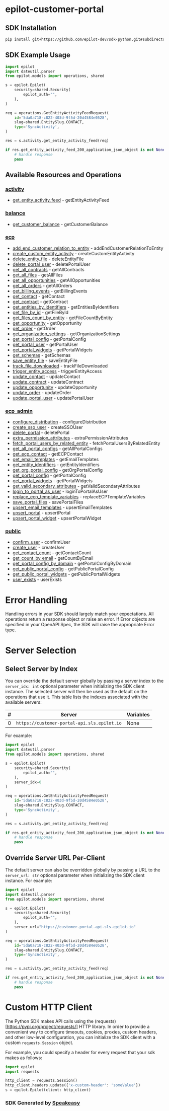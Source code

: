 # epilot-customer-portal

<!-- Start SDK Installation -->
## SDK Installation

```bash
pip install git+https://github.com/epilot-dev/sdk-python.git#subdirectory=customer_portal
```
<!-- End SDK Installation -->

## SDK Example Usage
<!-- Start SDK Example Usage -->
```python
import epilot
import dateutil.parser
from epilot.models import operations, shared

s = epilot.Epilot(
    security=shared.Security(
        epilot_auth="",
    ),
)

req = operations.GetEntityActivityFeedRequest(
    id='5da0a718-c822-403d-9f5d-20d4584e0528',
    slug=shared.EntitySlug.CONTACT,
    type='SyncActivity',
)

res = s.activity.get_entity_activity_feed(req)

if res.get_entity_activity_feed_200_application_json_object is not None:
    # handle response
    pass
```
<!-- End SDK Example Usage -->

<!-- Start SDK Available Operations -->
## Available Resources and Operations


### [activity](docs/sdks/activity/README.md)

* [get_entity_activity_feed](docs/sdks/activity/README.md#get_entity_activity_feed) - getEntityActivityFeed

### [balance](docs/sdks/balance/README.md)

* [get_customer_balance](docs/sdks/balance/README.md#get_customer_balance) - getCustomerBalance

### [ecp](docs/sdks/ecp/README.md)

* [add_end_customer_relation_to_entity](docs/sdks/ecp/README.md#add_end_customer_relation_to_entity) - addEndCustomerRelationToEntity
* [create_custom_entity_activity](docs/sdks/ecp/README.md#create_custom_entity_activity) - createCustomEntityActivity
* [delete_entity_file](docs/sdks/ecp/README.md#delete_entity_file) - deleteEntityFile
* [delete_portal_user](docs/sdks/ecp/README.md#delete_portal_user) - deletePortalUser
* [get_all_contracts](docs/sdks/ecp/README.md#get_all_contracts) - getAllContracts
* [get_all_files](docs/sdks/ecp/README.md#get_all_files) - getAllFiles
* [get_all_opportunities](docs/sdks/ecp/README.md#get_all_opportunities) - getAllOpportunities
* [get_all_orders](docs/sdks/ecp/README.md#get_all_orders) - getAllOrders
* [get_billing_events](docs/sdks/ecp/README.md#get_billing_events) - getBillingEvents
* [get_contact](docs/sdks/ecp/README.md#get_contact) - getContact
* [get_contract](docs/sdks/ecp/README.md#get_contract) - getContract
* [get_entities_by_identifiers](docs/sdks/ecp/README.md#get_entities_by_identifiers) - getEntitiesByIdentifiers
* [get_file_by_id](docs/sdks/ecp/README.md#get_file_by_id) - getFileById
* [get_files_count_by_entity](docs/sdks/ecp/README.md#get_files_count_by_entity) - getFileCountByEntity
* [get_opportunity](docs/sdks/ecp/README.md#get_opportunity) - getOpportunity
* [get_order](docs/sdks/ecp/README.md#get_order) - getOrder
* [get_organization_settings](docs/sdks/ecp/README.md#get_organization_settings) - getOrganizationSettings
* [get_portal_config](docs/sdks/ecp/README.md#get_portal_config) - getPortalConfig
* [get_portal_user](docs/sdks/ecp/README.md#get_portal_user) - getPortalUser
* [get_portal_widgets](docs/sdks/ecp/README.md#get_portal_widgets) - getPortalWidgets
* [get_schemas](docs/sdks/ecp/README.md#get_schemas) - getSchemas
* [save_entity_file](docs/sdks/ecp/README.md#save_entity_file) - saveEntityFile
* [track_file_downloaded](docs/sdks/ecp/README.md#track_file_downloaded) - trackFileDownloaded
* [trigger_entity_access](docs/sdks/ecp/README.md#trigger_entity_access) - triggerEntityAccess
* [update_contact](docs/sdks/ecp/README.md#update_contact) - updateContact
* [update_contract](docs/sdks/ecp/README.md#update_contract) - updateContract
* [update_opportunity](docs/sdks/ecp/README.md#update_opportunity) - updateOpportunity
* [update_order](docs/sdks/ecp/README.md#update_order) - updateOrder
* [update_portal_user](docs/sdks/ecp/README.md#update_portal_user) - updatePortalUser

### [ecp_admin](docs/sdks/ecpadmin/README.md)

* [configure_distribution](docs/sdks/ecpadmin/README.md#configure_distribution) - configureDistribution
* [create_sso_user](docs/sdks/ecpadmin/README.md#create_sso_user) - createSSOUser
* [delete_portal](docs/sdks/ecpadmin/README.md#delete_portal) - deletePortal
* [extra_permission_attributes](docs/sdks/ecpadmin/README.md#extra_permission_attributes) - extraPermissionAttributes
* [fetch_portal_users_by_related_entity](docs/sdks/ecpadmin/README.md#fetch_portal_users_by_related_entity) - fetchPortalUsersByRelatedEntity
* [get_all_portal_configs](docs/sdks/ecpadmin/README.md#get_all_portal_configs) - getAllPortalConfigs
* [get_ecp_contact](docs/sdks/ecpadmin/README.md#get_ecp_contact) - getECPContact
* [get_email_templates](docs/sdks/ecpadmin/README.md#get_email_templates) - getEmailTemplates
* [get_entity_identifiers](docs/sdks/ecpadmin/README.md#get_entity_identifiers) - getEntityIdentifiers
* [get_org_portal_config](docs/sdks/ecpadmin/README.md#get_org_portal_config) - getOrgPortalConfig
* [get_portal_config](docs/sdks/ecpadmin/README.md#get_portal_config) - getPortalConfig
* [get_portal_widgets](docs/sdks/ecpadmin/README.md#get_portal_widgets) - getPortalWidgets
* [get_valid_secondary_attributes](docs/sdks/ecpadmin/README.md#get_valid_secondary_attributes) - getValidSecondaryAttributes
* [login_to_portal_as_user](docs/sdks/ecpadmin/README.md#login_to_portal_as_user) - loginToPortalAsUser
* [replace_ecp_template_variables](docs/sdks/ecpadmin/README.md#replace_ecp_template_variables) - replaceECPTemplateVariables
* [save_portal_files](docs/sdks/ecpadmin/README.md#save_portal_files) - savePortalFiles
* [upsert_email_templates](docs/sdks/ecpadmin/README.md#upsert_email_templates) - upsertEmailTemplates
* [upsert_portal](docs/sdks/ecpadmin/README.md#upsert_portal) - upsertPortal
* [upsert_portal_widget](docs/sdks/ecpadmin/README.md#upsert_portal_widget) - upsertPortalWidget

### [public](docs/sdks/public/README.md)

* [confirm_user](docs/sdks/public/README.md#confirm_user) - confirmUser
* [create_user](docs/sdks/public/README.md#create_user) - createUser
* [get_contact_count](docs/sdks/public/README.md#get_contact_count) - getContactCount
* [get_count_by_email](docs/sdks/public/README.md#get_count_by_email) - getCountByEmail
* [get_portal_config_by_domain](docs/sdks/public/README.md#get_portal_config_by_domain) - getPortalConfigByDomain
* [get_public_portal_config](docs/sdks/public/README.md#get_public_portal_config) - getPublicPortalConfig
* [get_public_portal_widgets](docs/sdks/public/README.md#get_public_portal_widgets) - getPublicPortalWidgets
* [user_exists](docs/sdks/public/README.md#user_exists) - userExists
<!-- End SDK Available Operations -->



<!-- Start Dev Containers -->



<!-- End Dev Containers -->



<!-- Start Error Handling -->
# Error Handling

Handling errors in your SDK should largely match your expectations.  All operations return a response object or raise an error.  If Error objects are specified in your OpenAPI Spec, the SDK will raise the appropriate Error type.


<!-- End Error Handling -->



<!-- Start Server Selection -->
# Server Selection

## Select Server by Index

You can override the default server globally by passing a server index to the `server_idx: int` optional parameter when initializing the SDK client instance. The selected server will then be used as the default on the operations that use it. This table lists the indexes associated with the available servers:

| # | Server | Variables |
| - | ------ | --------- |
| 0 | `https://customer-portal-api.sls.epilot.io` | None |

For example:


```python
import epilot
import dateutil.parser
from epilot.models import operations, shared

s = epilot.Epilot(
    security=shared.Security(
        epilot_auth="",
    ),
    server_idx=0
)

req = operations.GetEntityActivityFeedRequest(
    id='5da0a718-c822-403d-9f5d-20d4584e0528',
    slug=shared.EntitySlug.CONTACT,
    type='SyncActivity',
)

res = s.activity.get_entity_activity_feed(req)

if res.get_entity_activity_feed_200_application_json_object is not None:
    # handle response
    pass
```


## Override Server URL Per-Client

The default server can also be overridden globally by passing a URL to the `server_url: str` optional parameter when initializing the SDK client instance. For example:


```python
import epilot
import dateutil.parser
from epilot.models import operations, shared

s = epilot.Epilot(
    security=shared.Security(
        epilot_auth="",
    ),
    server_url="https://customer-portal-api.sls.epilot.io"
)

req = operations.GetEntityActivityFeedRequest(
    id='5da0a718-c822-403d-9f5d-20d4584e0528',
    slug=shared.EntitySlug.CONTACT,
    type='SyncActivity',
)

res = s.activity.get_entity_activity_feed(req)

if res.get_entity_activity_feed_200_application_json_object is not None:
    # handle response
    pass
```
<!-- End Server Selection -->



<!-- Start Custom HTTP Client -->
# Custom HTTP Client

The Python SDK makes API calls using the (requests)[https://pypi.org/project/requests/] HTTP library.  In order to provide a convenient way to configure timeouts, cookies, proxies, custom headers, and other low-level configuration, you can initialize the SDK client with a custom `requests.Session` object.


For example, you could specify a header for every request that your sdk makes as follows:

```python
import epilot
import requests

http_client = requests.Session()
http_client.headers.update({'x-custom-header': 'someValue'})
s = epilot.Epilot(client: http_client)
```


<!-- End Custom HTTP Client -->

<!-- Placeholder for Future Speakeasy SDK Sections -->



### SDK Generated by [Speakeasy](https://docs.speakeasyapi.dev/docs/using-speakeasy/client-sdks)
